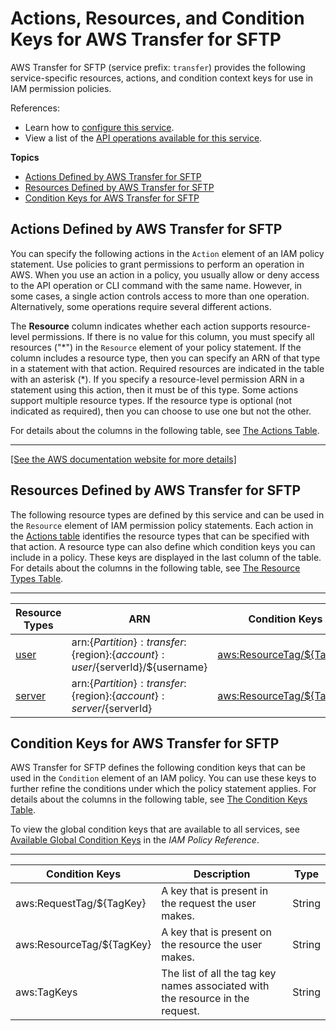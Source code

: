 # Actions, Resources, and Condition Keys for AWS Transfer for SFTP<a name="list_awstransferforsftp"></a>

AWS Transfer for SFTP \(service prefix: `transfer`\) provides the following service\-specific resources, actions, and condition context keys for use in IAM permission policies\.

References:
+ Learn how to [configure this service](https://docs.aws.amazon.com/transfer/latest/userguide/)\.
+ View a list of the [API operations available for this service](https://docs.aws.amazon.com/transfer/latest/userguide/API_Reference.html)\.

**Topics**
+ [Actions Defined by AWS Transfer for SFTP](#awstransferforsftp-actions-as-permissions)
+ [Resources Defined by AWS Transfer for SFTP](#awstransferforsftp-resources-for-iam-policies)
+ [Condition Keys for AWS Transfer for SFTP](#awstransferforsftp-policy-keys)

## Actions Defined by AWS Transfer for SFTP<a name="awstransferforsftp-actions-as-permissions"></a>

You can specify the following actions in the `Action` element of an IAM policy statement\. Use policies to grant permissions to perform an operation in AWS\. When you use an action in a policy, you usually allow or deny access to the API operation or CLI command with the same name\. However, in some cases, a single action controls access to more than one operation\. Alternatively, some operations require several different actions\.

The **Resource** column indicates whether each action supports resource\-level permissions\. If there is no value for this column, you must specify all resources \("\*"\) in the `Resource` element of your policy statement\. If the column includes a resource type, then you can specify an ARN of that type in a statement with that action\. Required resources are indicated in the table with an asterisk \(\*\)\. If you specify a resource\-level permission ARN in a statement using this action, then it must be of this type\. Some actions support multiple resource types\. If the resource type is optional \(not indicated as required\), then you can choose to use one but not the other\.

For details about the columns in the following table, see [The Actions Table](reference_policies_actions-resources-contextkeys.md#actions_table)\.


****  
[\[See the AWS documentation website for more details\]](http://docs.aws.amazon.com/IAM/latest/UserGuide/list_awstransferforsftp.html)

## Resources Defined by AWS Transfer for SFTP<a name="awstransferforsftp-resources-for-iam-policies"></a>

The following resource types are defined by this service and can be used in the `Resource` element of IAM permission policy statements\. Each action in the [Actions table](#awstransferforsftp-actions-as-permissions) identifies the resource types that can be specified with that action\. A resource type can also define which condition keys you can include in a policy\. These keys are displayed in the last column of the table\. For details about the columns in the following table, see [The Resource Types Table](reference_policies_actions-resources-contextkeys.md#resources_table)\.


****  

| Resource Types | ARN | Condition Keys | 
| --- | --- | --- | 
|   [ user ](https://docs.aws.amazon.com/transfer/latest/userguide/users.html)  |  arn:$\{Partition\}:transfer:$\{region\}:$\{account\}:user/$\{serverId\}/$\{username\}  |   [ aws:ResourceTag/$\{TagKey\} ](#awstransferforsftp-aws_ResourceTag___TagKey_)   | 
|   [ server ](https://docs.aws.amazon.com/transfer/latest/userguide/configuring-servers.html)  |  arn:$\{Partition\}:transfer:$\{region\}:$\{account\}:server/$\{serverId\}  |   [ aws:ResourceTag/$\{TagKey\} ](#awstransferforsftp-aws_ResourceTag___TagKey_)   | 

## Condition Keys for AWS Transfer for SFTP<a name="awstransferforsftp-policy-keys"></a>

AWS Transfer for SFTP defines the following condition keys that can be used in the `Condition` element of an IAM policy\. You can use these keys to further refine the conditions under which the policy statement applies\. For details about the columns in the following table, see [The Condition Keys Table](reference_policies_actions-resources-contextkeys.md#context_keys_table)\.

To view the global condition keys that are available to all services, see [Available Global Condition Keys](reference_policies_condition-keys.html#AvailableKeys) in the *IAM Policy Reference*\.


****  

| Condition Keys | Description | Type | 
| --- | --- | --- | 
|   aws:RequestTag/$\{TagKey\}  | A key that is present in the request the user makes\. | String | 
|   aws:ResourceTag/$\{TagKey\}  | A key that is present on the resource the user makes\. | String | 
|   aws:TagKeys  | The list of all the tag key names associated with the resource in the request\. | String | 